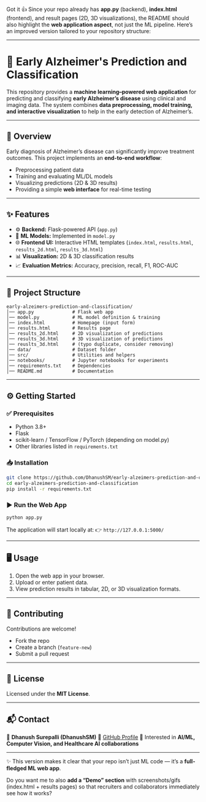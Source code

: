 Got it 👍 Since your repo already has **app.py** (backend), **index.html** (frontend), and result pages (2D, 3D visualizations), the README should also highlight the **web application aspect**, not just the ML pipeline. Here’s an improved version tailored to your repository structure:

---

# 🧠 Early Alzheimer's Prediction and Classification

This repository provides a **machine learning–powered web application** for predicting and classifying **early Alzheimer’s disease** using clinical and imaging data. The system combines **data preprocessing, model training, and interactive visualization** to help in the early detection of Alzheimer’s.

---

## 🚀 Overview

Early diagnosis of Alzheimer’s disease can significantly improve treatment outcomes.
This project implements an **end-to-end workflow**:

* Preprocessing patient data
* Training and evaluating ML/DL models
* Visualizing predictions (2D & 3D results)
* Providing a simple **web interface** for real-time testing

---

## ✨ Features

* ⚙️ **Backend:** Flask-powered API (`app.py`)
* 🧮 **ML Models:** Implemented in `model.py`
* 🌐 **Frontend UI:** Interactive HTML templates (`index.html`, `results.html`, `results_2d.html`, `results_3d.html`)
* 📊 **Visualization:** 2D & 3D classification results
* 📈 **Evaluation Metrics:** Accuracy, precision, recall, F1, ROC-AUC

---

## 📂 Project Structure

```
early-alzeimers-prediction-and-classification/
│── app.py              # Flask web app
│── model.py            # ML model definition & training
│── index.html          # Homepage (input form)
│── results.html        # Results page
│── results_2d.html     # 2D visualization of predictions
│── results_3d.html     # 3D visualization of predictions
│── reuslts_3d.html     # (typo duplicate, consider removing)
│── data/               # Dataset folder
│── src/                # Utilities and helpers
│── notebooks/          # Jupyter notebooks for experiments
│── requirements.txt    # Dependencies
│── README.md           # Documentation
```

---

## ⚙️ Getting Started

### ✅ Prerequisites

* Python 3.8+
* Flask
* scikit-learn / TensorFlow / PyTorch (depending on model.py)
* Other libraries listed in `requirements.txt`

### 📥 Installation

```bash
git clone https://github.com/DhanushSM/early-alzeimers-prediction-and-classification.git
cd early-alzeimers-prediction-and-classification
pip install -r requirements.txt
```

### ▶️ Run the Web App

```bash
python app.py
```

The application will start locally at:
👉 `http://127.0.0.1:5000/`

---

## 🖥️ Usage

1. Open the web app in your browser.
2. Upload or enter patient data.
3. View prediction results in tabular, 2D, or 3D visualization formats.

---

## 🤝 Contributing

Contributions are welcome!

* Fork the repo
* Create a branch (`feature-new`)
* Submit a pull request

---

## 📜 License

Licensed under the **MIT License**.

---

## 📬 Contact

👤 **Dhanush Surepalli (DhanushSM)**
🔗 [GitHub Profile](https://github.com/DhanushSM)
💼 Interested in **AI/ML, Computer Vision, and Healthcare AI collaborations**

---

✨ This version makes it clear that your repo isn’t just ML code — it’s a **full-fledged ML web app**.

Do you want me to also **add a “Demo” section** with screenshots/gifs (index.html + results pages) so that recruiters and collaborators immediately see how it works?
